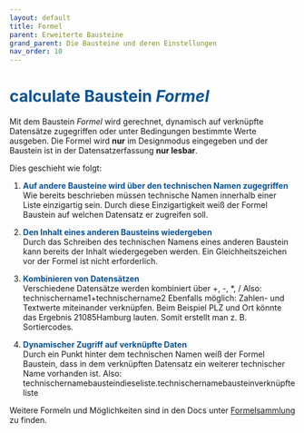 ```yaml
---
layout: default
title: Formel
parent: Erweiterte Bausteine
grand_parent: Die Bausteine und deren Einstellungen
nav_order: 10
---
```


# <span style="color:#0b5394"><span class="material-icons">calculate</span> **Baustein *Formel***</span>

Mit dem Baustein *Formel* wird gerechnet, dynamisch auf verknüpfte Datensätze zugegriffen oder unter Bedingungen
bestimmte Werte ausgeben. Die Formel wird **nur** im Designmodus eingegeben und der Baustein ist in der Datensatzerfassung
**nur lesbar**.

Dies geschieht wie folgt:
1. <span style="color:#0b5394">**Auf andere Bausteine wird über den technischen Namen zugegriffen**</span>  
    Wie bereits beschrieben müssen technische Namen innerhalb einer Liste
    einzigartig sein. Durch diese Einzigartigkeit weiß der Formel Baustein
    auf welchen Datensatz er zugreifen soll.

2. <span style="color:#0b5394">**Den Inhalt eines anderen Bausteins wiedergeben**</span>  
    Durch das Schreiben des technischen Namens eines anderen Baustein kann
    bereits der Inhalt wiedergegeben werden. Ein Gleichheitszeichen vor der Formel ist
    nicht erforderlich.

3. <span style="color:#0b5394">**Kombinieren von Datensätzen**</span>  
    Verschiedene Datensätze werden kombiniert über +, -, *, /
    Also: technischername1+technischername2
    Ebenfalls möglich: Zahlen- und Textwerte miteinander verknüpfen.
    Beim Beispiel PLZ und Ort könnte das Ergebnis 21085Hamburg lauten.
    Somit erstellt man z. B. Sortiercodes.

4. <span style="color:#0b5394">**Dynamischer Zugriff auf verknüpfte Daten**</span>  
    Durch ein Punkt hinter dem technischen Namen weiß der Formel Baustein, dass in dem
    verknüpften Datensatz ein weiterer technischer Name vorhanden ist.
    Also: technischernamebausteindieseliste.technischernamebausteinverknüpfteliste

Weitere Formeln und Möglichkeiten sind in den Docs unter [Formelsammlung](/docs/formulary/formulary.html) zu finden.
